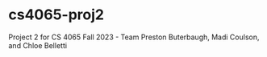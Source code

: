 # cs4065-proj2
Project 2 for CS 4065 Fall 2023 - Team Preston Buterbaugh, Madi Coulson, and Chloe Belletti
